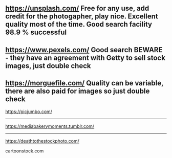 https://unsplash.com/
Free for any use, add credit for the photogapher, play nice.
Excellent quality most of the time.
Good search facility 98.9 % successful
----------------------------------------------------------------
https://www.pexels.com/
Good search 
BEWARE - they have an agreement with Getty to sell stock images, just double check
----------------------------------------------------------------
https://morguefile.com/
Quality can be variable, there are also paid for images so just double check
----------------------------------------------------------------
https://picjumbo.com/

----------------------------------------------------------------
https://mediabakerymoments.tumblr.com/

----------------------------------------------------------------
https://deathtothestockphoto.com/

cartoonstock.com